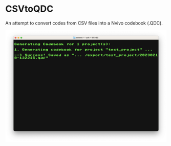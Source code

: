 
# CSVtoQDC

An attempt to convert codes from CSV files into a Nvivo codebook (.QDC).

![](./assets/img/screenshot.png)
